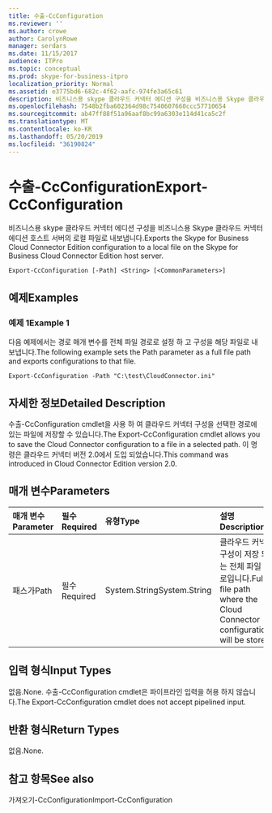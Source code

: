 ```yaml
---
title: 수출-CcConfiguration
ms.reviewer: ''
ms.author: crowe
author: CarolynRowe
manager: serdars
ms.date: 11/15/2017
audience: ITPro
ms.topic: conceptual
ms.prod: skype-for-business-itpro
localization_priority: Normal
ms.assetid: e3775bd6-682c-4f62-aafc-974fe3a65c61
description: 비즈니스용 skype 클라우드 커넥터 에디션 구성을 비즈니스용 Skype 클라우드 커넥터 에디션 호스트 서버의 로컬 파일로 내보냅니다.
ms.openlocfilehash: 7548b2fba602364d98c7540607660ccc57710654
ms.sourcegitcommit: ab47ff88f51a96aaf8bc99a6303e114d41ca5c2f
ms.translationtype: MT
ms.contentlocale: ko-KR
ms.lasthandoff: 05/20/2019
ms.locfileid: "36190824"
---
```

# <a name="export-ccconfiguration"></a><span data-ttu-id="bf1a3-103">수출-CcConfiguration</span><span class="sxs-lookup"><span data-stu-id="bf1a3-103">Export-CcConfiguration</span></span>
 
<span data-ttu-id="bf1a3-104">비즈니스용 skype 클라우드 커넥터 에디션 구성을 비즈니스용 Skype 클라우드 커넥터 에디션 호스트 서버의 로컬 파일로 내보냅니다.</span><span class="sxs-lookup"><span data-stu-id="bf1a3-104">Exports the Skype for Business Cloud Connector Edition configuration to a local file on the Skype for Business Cloud Connector Edition host server.</span></span>
  
```
Export-CcConfiguration [-Path] <String> [<CommonParameters>]
```

## <a name="examples"></a><span data-ttu-id="bf1a3-105">예제</span><span class="sxs-lookup"><span data-stu-id="bf1a3-105">Examples</span></span>
<span data-ttu-id="bf1a3-106"><a name="Examples"> </a></span><span class="sxs-lookup"><span data-stu-id="bf1a3-106"></span></span>

### <a name="example-1"></a><span data-ttu-id="bf1a3-107">예제 1</span><span class="sxs-lookup"><span data-stu-id="bf1a3-107">Example 1</span></span>

<span data-ttu-id="bf1a3-108">다음 예제에서는 경로 매개 변수를 전체 파일 경로로 설정 하 고 구성을 해당 파일로 내보냅니다.</span><span class="sxs-lookup"><span data-stu-id="bf1a3-108">The following example sets the Path parameter as a full file path and exports configurations to that file.</span></span>
  
```
Export-CcConfiguration -Path "C:\test\CloudConnector.ini" 
```

## <a name="detailed-description"></a><span data-ttu-id="bf1a3-109">자세한 정보</span><span class="sxs-lookup"><span data-stu-id="bf1a3-109">Detailed Description</span></span>
<span data-ttu-id="bf1a3-110"><a name="Examples"> </a></span><span class="sxs-lookup"><span data-stu-id="bf1a3-110"></span></span>

<span data-ttu-id="bf1a3-111">수출-CcConfiguration cmdlet을 사용 하 여 클라우드 커넥터 구성을 선택한 경로에 있는 파일에 저장할 수 있습니다.</span><span class="sxs-lookup"><span data-stu-id="bf1a3-111">The Export-CcConfiguration cmdlet allows you to save the Cloud Connector configuration to a file in a selected path.</span></span> <span data-ttu-id="bf1a3-112">이 명령은 클라우드 커넥터 버전 2.0에서 도입 되었습니다.</span><span class="sxs-lookup"><span data-stu-id="bf1a3-112">This command was introduced in Cloud Connector Edition version 2.0.</span></span>
  
## <a name="parameters"></a><span data-ttu-id="bf1a3-113">매개 변수</span><span class="sxs-lookup"><span data-stu-id="bf1a3-113">Parameters</span></span>
<span data-ttu-id="bf1a3-114"><a name="Examples"> </a></span><span class="sxs-lookup"><span data-stu-id="bf1a3-114"></span></span>

|<span data-ttu-id="bf1a3-115">**매개 변수**</span><span class="sxs-lookup"><span data-stu-id="bf1a3-115">**Parameter**</span></span>|<span data-ttu-id="bf1a3-116">**필수**</span><span class="sxs-lookup"><span data-stu-id="bf1a3-116">**Required**</span></span>|<span data-ttu-id="bf1a3-117">**유형**</span><span class="sxs-lookup"><span data-stu-id="bf1a3-117">**Type**</span></span>|<span data-ttu-id="bf1a3-118">**설명**</span><span class="sxs-lookup"><span data-stu-id="bf1a3-118">**Description**</span></span>|
|:-----|:-----|:-----|:-----|
|<span data-ttu-id="bf1a3-119">패스가</span><span class="sxs-lookup"><span data-stu-id="bf1a3-119">Path</span></span>  <br/> |<span data-ttu-id="bf1a3-120">필수</span><span class="sxs-lookup"><span data-stu-id="bf1a3-120">Required</span></span>  <br/> |<span data-ttu-id="bf1a3-121">System.String</span><span class="sxs-lookup"><span data-stu-id="bf1a3-121">System.String</span></span>  <br/> |<span data-ttu-id="bf1a3-122">클라우드 커넥터 구성이 저장 되는 전체 파일 경로입니다.</span><span class="sxs-lookup"><span data-stu-id="bf1a3-122">Full file path where the Cloud Connector configurations will be stored.</span></span>  <br/> |
   
## <a name="input-types"></a><span data-ttu-id="bf1a3-123">입력 형식</span><span class="sxs-lookup"><span data-stu-id="bf1a3-123">Input Types</span></span>
<span data-ttu-id="bf1a3-124"><a name="Examples"> </a></span><span class="sxs-lookup"><span data-stu-id="bf1a3-124"></span></span>

<span data-ttu-id="bf1a3-125">없음.</span><span class="sxs-lookup"><span data-stu-id="bf1a3-125">None.</span></span> <span data-ttu-id="bf1a3-126">수출-CcConfiguration cmdlet은 파이프라인 입력을 허용 하지 않습니다.</span><span class="sxs-lookup"><span data-stu-id="bf1a3-126">The Export-CcConfiguration cmdlet does not accept pipelined input.</span></span>
  
## <a name="return-types"></a><span data-ttu-id="bf1a3-127">반환 형식</span><span class="sxs-lookup"><span data-stu-id="bf1a3-127">Return Types</span></span>
<span data-ttu-id="bf1a3-128"><a name="Examples"> </a></span><span class="sxs-lookup"><span data-stu-id="bf1a3-128"></span></span>

<span data-ttu-id="bf1a3-129">없음.</span><span class="sxs-lookup"><span data-stu-id="bf1a3-129">None.</span></span>
  
## <a name="see-also"></a><span data-ttu-id="bf1a3-130">참고 항목</span><span class="sxs-lookup"><span data-stu-id="bf1a3-130">See also</span></span>
<span data-ttu-id="bf1a3-131"><a name="Examples"> </a></span><span class="sxs-lookup"><span data-stu-id="bf1a3-131"></span></span>

<span data-ttu-id="bf1a3-132">가져오기-CcConfiguration</span><span class="sxs-lookup"><span data-stu-id="bf1a3-132">Import-CcConfiguration</span></span>
  

